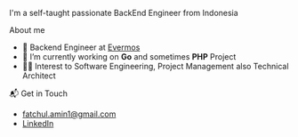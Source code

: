 
I'm a self-taught passionate BackEnd Engineer from Indonesia

About me
- 🔭 Backend Engineer at [Evermos](https://evermos.com)
- 🌱 I’m currently working on **Go** and sometimes **PHP** Project
- 👨‍💻 Interest to Software Engineering, Project Management also Technical Architect

📬 Get in Touch
- <a href="mailto:fatchul.amin1@gmail.com">fatchul.amin1@gmail.com</a>
- <a href='https://www.linkedin.com/in/fatchulamin'>LinkedIn</a>
